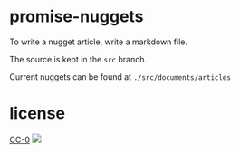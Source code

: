 # promise-nuggets

To write a nugget article, write a markdown file. 

The source is kept in the `src` branch.

Current nuggets can be found at `./src/documents/articles`

# license

[CC-0][CC-0]
[![][CC-0-IMG]][CC-0] 

[CC-0-IMG]: http://i.creativecommons.org/p/zero/1.0/88x31.png]
[CC-0]: http://creativecommons.org/publicdomain/zero/1.0/

